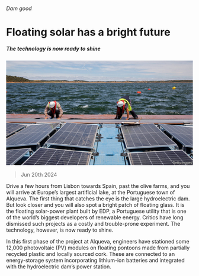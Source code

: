 ###### Dam good

# Floating solar has a bright future 

##### The technology is now ready to shine 

![image](images/20240622_WBP501.jpg) 

> Jun 20th 2024 

Drive a few hours from Lisbon towards Spain, past the olive farms, and you will arrive at Europe’s largest artificial lake, at the Portuguese town of Alqueva. The first thing that catches the eye is the large hydroelectric dam. But look closer and you will also spot a bright patch of floating glass. It is the floating solar-power plant built by EDP, a Portuguese utility that is one of the world’s biggest developers of renewable energy. Critics have long dismissed such projects as a costly and trouble-prone experiment. The technology, however, is now ready to shine.

In this first phase of the project at Alqueva, engineers have stationed some 12,000 photovoltaic (PV) modules on floating pontoons made from partially recycled plastic and locally sourced cork. These are connected to an energy-storage system incorporating lithium-ion batteries and integrated with the hydroelectric dam’s power station.

